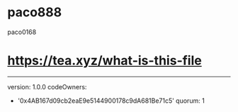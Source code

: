 # paco888
paco0168
# https://tea.xyz/what-is-this-file
---
version: 1.0.0
codeOwners:
  - '0x4AB167d09cb2eaE9e5144900178c9dA681Be71c5'
quorum: 1
